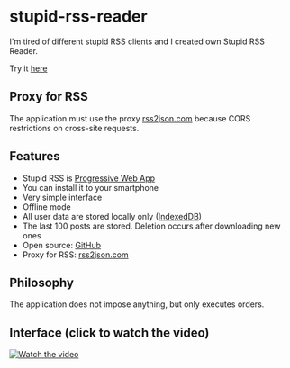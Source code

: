 # stupid-rss-reader

I'm tired of different stupid RSS clients and I created own Stupid RSS Reader.

Try it [here](https://gurov.github.io/stupid-rss-reader/)


## Proxy for RSS

The application must use the proxy [rss2json.com](https://rss2json.com/) because CORS restrictions on cross-site requests.

## Features
* Stupid RSS is [Progressive Web App](https://developers.google.com/web/progressive-web-apps/)
* You can install it to your smartphone
* Very simple interface
* Offline mode
* All user data are stored locally only ([IndexedDB](https://developer.mozilla.org/ru/docs/Web/API/IndexedDB_API))
* The last 100 posts are stored. Deletion occurs after downloading new ones
* Open source: [GitHub](https://github.com/gurov/stupid-rss-reader)
* Proxy for RSS: [rss2json.com](https://rss2json.com/)

## Philosophy
The application does not impose anything, but only executes orders.


## Interface (click to watch the video)

[![Watch the video](https://user-images.githubusercontent.com/2802420/110781253-f5147b00-8265-11eb-8aea-c57bc0565326.png)](https://user-images.githubusercontent.com/2802420/110778883-35262e80-8263-11eb-8eec-5f4983bdf623.mp4)


